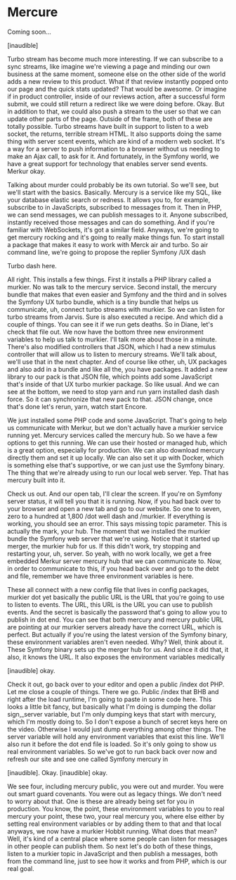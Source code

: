 # Mercure

Coming soon...

[inaudible]

Turbo stream has become much more interesting. If we can subscribe to a sync streams,
like imagine we're viewing a page and minding our own business at the same moment,
someone else on the other side of the world adds a new review to this product. What
if that review instantly popped onto our page and the quick stats updated? That would
be awesome. Or imagine if in product controller, inside of our reviews action, after
a successful form submit, we could still return a redirect like we were doing before.
Okay. But in addition to that, we could also push a stream to the user so that we can
update other parts of the page. Outside of the frame, both of these are totally
possible. Turbo streams have built in support to listen to a web socket, the returns,
terrible stream HTML. It also supports doing the same thing with server scent events,
which are kind of a modern web socket. It's a way for a server to push information to
a browser without us needing to make an Ajax call, to ask for it. And fortunately, in
the Symfony world, we have a great support for technology that enables server send
events. Merkur okay.

Talking about murder could probably be its own tutorial. So we'll see, but we'll
start with the basics. Basically. Mercury is a service like my SQL, like your
database elastic search or redness. It allows you to, for example, subscribe to in
JavaScripts, subscribed to messages from it. Then in PHP, we can send messages, we
can publish messages to it. Anyone subscribed, instantly received those messages and
can do something. And if you're familiar with WebSockets, it's got a similar field.
Anyways, we're going to get mercury rocking and it's going to really make things fun.
To start install a package that makes it easy to work with Merck air and turbo. So
air command line, we're going to propose the replier Symfony /UX dash

Turbo dash here.

All right. This installs a few things. First it installs a PHP library called a
murkier. No was talk to the mercury service. Second install, the mercury bundle that
makes that even easier and Symfony and the third and in solves the Symfony UX turbo
bundle, which is a tiny bundle that helps us communicate, uh, connect turbo streams
with murkier. So we can listen for turbo streams from Jarvis. Sure is also executed a
recipe. And which did a couple of things. You can see it if we run gets deaths. So in
Diane, let's check that file out. We now have the bottom three new environment
variables to help us talk to murkier. I'll talk more about those in a minute. There's
also modified controllers that JSON, which I had a new stimulus controller that will
allow us to listen to mercury streams. We'll talk about, we'll use that in the next
chapter. And of course like other, uh, UX packages and also add in a bundle and like
all the, you have packages. It added a new library to our pack is that JSON file,
which points add some JavaScript that's inside of that UX turbo murkier package. So
like usual. And we can see at the bottom, we need to stop yarn and run yarn installed
dash dash force. So it can synchronize that new pack to that. JSON change, once
that's done let's rerun, yarn, watch start Encore.

We just installed some PHP code and some JavaScript. That's going to help us
communicate with Merkur, but we don't actually have a murkier service running yet.
Mercury services called the mercury hub. So we have a few options to get this
running. We can use their hosted or managed hub, which is a great option, especially
for production. We can also download mercury directly them and set it up locally. We
can also set it up with Docker, which is something else that's supportive, or we can
just use the Symfony binary. The thing that we're already using to run our local web
server. Yep. That has mercury built into it.

Check us out. And our open tab, I'll clear the screen. If you're on Symfony server
status, it will tell you that it is running. Now, if you had back over to your
browser and open a new tab and go to our website. So one to seven, zero to a hundred
at 1,800 /dot well dash and /murkier. If everything is working, you should see an
error. This says missing topic parameter. This is actually the mark, your hub. The
moment that we installed the murkier bundle the Symfony web server that we're using.
Notice that it started up merger, the murkier hub for us. If this didn't work, try
stopping and restarting your, uh, server. So yeah, with no work locally, we get a
free embedded Merkur server mercury hub that we can communicate to. Now, in order to
communicate to this, if you head back over and go to the debt and file, remember we
have three environment variables is here.

These all connect with a new config file that lives in config packages, murkier dot
yet basically the public URL is the URL that you're going to use to listen to events.
The URL, this URL is the URL you can use to publish events. And the secret is
basically the password that's going to allow you to publish in dot end. You can see
that both mercury and mercury public URL are pointing at our murkier servers already
have the correct URL, which is perfect. But actually if you're using the latest
version of the Symfony binary, these environment variables aren't even needed. Why?
Well, think about it. These Symfony binary sets up the merger hub for us. And since
it did that, it also, it knows the URL. It also exposes the environment variables
medically

[inaudible] okay.

Check it out, go back over to your editor and open a public /index dot PHP. Let me
close a couple of things. There we go. Public /index that BHB and right after the
load runtime, I'm going to paste in some code here. This looks a little bit fancy,
but basically what I'm doing is dumping the dollar sign,_server variable, but I'm
only dumping keys that start with mercury, which I'm mostly doing to. So I don't
expose a bunch of secret keys here on the video. Otherwise I would just dump
everything among other things. The server variable will hold any environment
variables that exist this line. We'll also run it before the dot end file is loaded.
So it's only going to show us real environment variables. So we've got to run back
back over now and refresh our site and see one called Symfony mercury in

[inaudible]. Okay. [inaudible] okay.

We see four, including mercury public, you were out and murder. You were out smart
guard covenants. You were out as legacy things. We don't need to worry about that.
One is these are already being set for you in production. You know, the point, these
environment variables to you to real mercury your point, these two, your real mercury
you, where else either by setting real environment variables or by adding them to
that and that local anyways, we now have a murkier Hobbit running. What does that
mean? Well, it's kind of a central place where some people can listen for messages in
other people can publish them. So next let's do both of these things, listen to a
murkier topic in JavaScript and then publish a messages, both from the command line,
just to see how it works and from PHP, which is our real goal.

